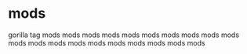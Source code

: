 # mods
gorilla tag mods mods mods mods mods mods mods mods mods mods mods mods mods mods mods mods mods mods mods mods 
